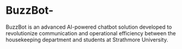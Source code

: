 # BuzzBot-
BuzzBot is an advanced AI-powered chatbot solution developed to revolutionize communication and operational efficiency between the housekeeping department and students at Strathmore University. 
